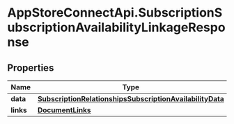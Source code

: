 # AppStoreConnectApi.SubscriptionSubscriptionAvailabilityLinkageResponse

## Properties

Name | Type | Description | Notes
------------ | ------------- | ------------- | -------------
**data** | [**SubscriptionRelationshipsSubscriptionAvailabilityData**](SubscriptionRelationshipsSubscriptionAvailabilityData.md) |  | 
**links** | [**DocumentLinks**](DocumentLinks.md) |  | 


